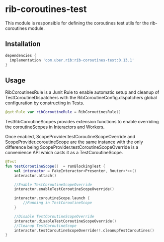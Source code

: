 # rib-coroutines-test

This module is responsible for defining the coroutines test utils for the rib-coroutines module.

## Installation
```gradle
dependencies {
  implementation 'com.uber.rib:rib-coroutines-test:0.13.1'
}
```

## Usage

RibCoroutinesRule is a Junit Rule to enable automatic setup and cleanup of TestCoroutineDispatchers with the RibCoroutineConfig.dispatchers global configuration by constructing in Tests.

```kotlin
@get:Rule var ribCoroutineRule = RibCoroutinesRule()
```

TestRibCoroutineScopes provides extension functions to enable overriding the coroutineScopes in Interactors and Workers.

Once enabled, ScopeProvider.testCoroutineScopeOverride and ScopeProvider.coroutineScope are the same instance with the only difference being ScopeProvider.testCoroutineScopeOverride is a convenience API which casts it as a TestCoroutineScope.

```kotlin
@Test
fun testCoroutineScope()  = runBlockingTest {
    val interactor = FakeInteractor<Presenter, Router<*>>()
    interactor.attach()

    //Enable TestCoroutineScopeOverride
    interactor.enableTestCoroutineScopeOverride()

    interactor.coroutineScope.launch {
        //Running in TestCoroutineScope
    }

    //Disable TestCoroutineScopeOverride
    interactor.disableTestCoroutineScopeOverride()
    //Cleanup TestCoroutineScope
    interactor.testCoroutineScopeOverride!!.cleanupTestCoroutines()
}
```
